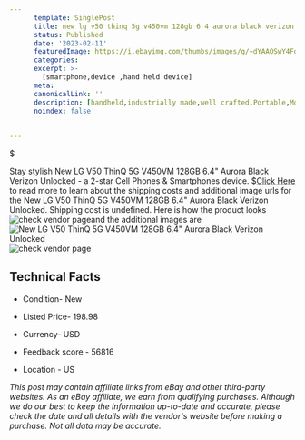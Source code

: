```yaml
---
      template: SinglePost
      title: new lg v50 thinq 5g v450vm 128gb 6 4 aurora black verizon unlocked
      status: Published
      date: '2023-02-11'
      featuredImage: https://i.ebayimg.com/thumbs/images/g/~dYAAOSwY4Fgr~Xf/s-l225.jpg
      categories: 
      excerpt: >-
        [smartphone,device ,hand held device]
      meta:
      canonicalLink: ''
      description: [handheld,industrially made,well crafted,Portable,Mobile,Compact,Convenient,Lightweight,Maneuverable,Man-portable,Miniature,Carriable,Hand-held,Light,Holdable,Transportable,Mobile device,Pocket-sized,On-the-go,Wireless,Cordless,Compact size,Convenient size, smartphone,device ,hand held device]
      noindex: false
      
        
---
```

$

Stay stylish New LG V50 ThinQ 5G V450VM 128GB 6.4" Aurora Black Verizon Unlocked - a 2-star Cell Phones & Smartphones device.
$[Click Here](https://www.ebay.com/itm/165486677391?hash=item2687c64d8f%3Ag%3A%7EdYAAOSwY4Fgr%7EXf&mkevt=1&mkcid=1&mkrid=711-53200-19255-0&campid=%253CePNCampaignId%253E&customid=%253CreferenceId%253E&toolid=10049) to read more to learn about the shipping costs and additional image urls for the New LG V50 ThinQ 5G V450VM 128GB 6.4" Aurora Black Verizon Unlocked. Shipping cost is undefined. Here is how the product looks ![check vendor page](https://i.ebayimg.com/thumbs/images/g/~dYAAOSwY4Fgr~Xf/s-l225.jpg)and the additional images are![New LG V50 ThinQ 5G V450VM 128GB 6.4" Aurora Black Verizon Unlocked](https://i.ebayimg.com/images/g/~dYAAOSwY4Fgr~Xf/s-l640.jpg)![check vendor page](https://origin-galleryplus.ebayimg.com/ws/web/165486677391_2_0_1/225x225.jpg,https://origin-galleryplus.ebayimg.com/ws/web/165486677391_3_0_1/225x225.jpg,https://origin-galleryplus.ebayimg.com/ws/web/165486677391_4_0_1/225x225.jpg,https://origin-galleryplus.ebayimg.com/ws/web/165486677391_5_0_1/225x225.jpg,https://origin-galleryplus.ebayimg.com/ws/web/165486677391_6_0_1/225x225.jpg,https://origin-galleryplus.ebayimg.com/ws/web/165486677391_7_0_1/225x225.jpg,https://origin-galleryplus.ebayimg.com/ws/web/165486677391_8_0_1/225x225.jpg)



 ## Technical Facts 



     
      

 - Condition- New 


      

 - Listed Price- 198.98 


      

 - Currency- USD 


      

 - Feedback score - 56816 


      

 - Location - US 


      
      

 *_This post may contain affiliate links from eBay and other third-party websites. As an eBay affiliate, we earn from qualifying purchases. Although we do our best to keep the information up-to-date and accurate, please check the date and all details with the vendor's website before making a purchase. Not all data may be accurate._*






